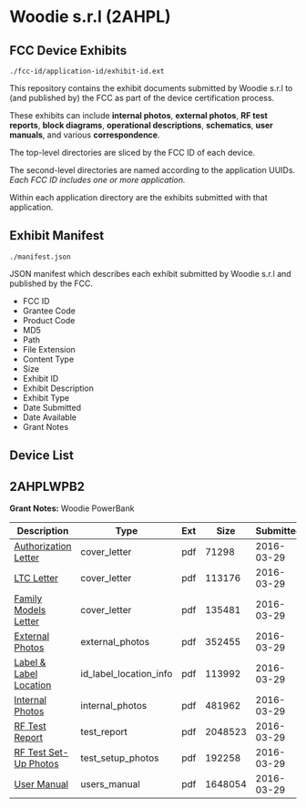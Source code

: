 # Woodie s.r.l (2AHPL)
## FCC Device Exhibits

```
./fcc-id/application-id/exhibit-id.ext
```

This repository contains the exhibit documents submitted by Woodie s.r.l to (and published by) the FCC as part of the device certification process.

These exhibits can include **internal photos**, **external photos**, **RF test reports**, **block diagrams**, **operational descriptions**, **schematics**, **user manuals**, and various **correspondence**.

The top-level directories are sliced by the FCC ID of each device.

The second-level directories are named according to the application UUIDs. *Each FCC ID includes one or more application.*

Within each application directory are the exhibits submitted with that application. 

## Exhibit Manifest

```
./manifest.json
```

JSON manifest which describes each exhibit submitted by Woodie s.r.l and published by the FCC.

- FCC ID
- Grantee Code
- Product Code
- MD5
- Path
- File Extension
- Content Type
- Size
- Exhibit ID
- Exhibit Description
- Exhibit Type
- Date Submitted
- Date Available
- Grant Notes

## Device List
## 2AHPLWPB2
**Grant Notes:** Woodie PowerBank

| Description | Type | Ext | Size | Submitted | Available |
| ----------- | ---- | --- | ---- | --------- | --------- |
| [Authorization Letter](2AHPLWPB2/3c041a5a4a4f712cfcf2962aa67e0f57/2943736.pdf) | cover_letter | pdf | 71298 | 2016-03-29 | 2016-03-29 |
| [LTC Letter](2AHPLWPB2/3c041a5a4a4f712cfcf2962aa67e0f57/2943737.pdf) | cover_letter | pdf | 113176 | 2016-03-29 | 2016-03-29 |
| [Family Models Letter](2AHPLWPB2/3c041a5a4a4f712cfcf2962aa67e0f57/2943738.pdf) | cover_letter | pdf | 135481 | 2016-03-29 | 2016-03-29 |
| [External Photos](2AHPLWPB2/3c041a5a4a4f712cfcf2962aa67e0f57/2943739.pdf) | external_photos | pdf | 352455 | 2016-03-29 | 2016-03-29 |
| [Label & Label Location](2AHPLWPB2/3c041a5a4a4f712cfcf2962aa67e0f57/2943740.pdf) | id_label_location_info | pdf | 113992 | 2016-03-29 | 2016-03-29 |
| [Internal Photos](2AHPLWPB2/3c041a5a4a4f712cfcf2962aa67e0f57/2943741.pdf) | internal_photos | pdf | 481962 | 2016-03-29 | 2016-03-29 |
| [RF Test Report](2AHPLWPB2/3c041a5a4a4f712cfcf2962aa67e0f57/2943745.pdf) | test_report | pdf | 2048523 | 2016-03-29 | 2016-03-29 |
| [RF Test Set-Up Photos](2AHPLWPB2/3c041a5a4a4f712cfcf2962aa67e0f57/2943744.pdf) | test_setup_photos | pdf | 192258 | 2016-03-29 | 2016-03-29 |
| [User Manual](2AHPLWPB2/3c041a5a4a4f712cfcf2962aa67e0f57/2943746.pdf) | users_manual | pdf | 1648054 | 2016-03-29 | 2016-03-29 |
